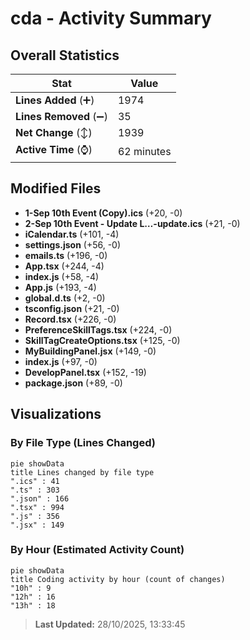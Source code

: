 # cda - Activity Summary 

## Overall Statistics

| Stat                   | Value                                                             |
| ---------------------- | ----------------------------------------------------------------- |
| **Lines Added** (➕)   | 1974                                          |
| **Lines Removed** (➖) | 35                                        |
| **Net Change** (↕)    | 1939                |
| **Active Time** (⌚)   | 62 minutes |


## Modified Files
- **1-Sep 10th Event (Copy).ics** (+20, -0)
- **2-Sep 10th Event - Update L…-update.ics** (+21, -0)
- **iCalendar.ts** (+101, -4)
- **settings.json** (+56, -0)
- **emails.ts** (+196, -0)
- **App.tsx** (+244, -4)
- **index.js** (+58, -4)
- **App.js** (+193, -4)
- **global.d.ts** (+2, -0)
- **tsconfig.json** (+21, -0)
- **Record.tsx** (+226, -0)
- **PreferenceSkillTags.tsx** (+224, -0)
- **SkillTagCreateOptions.tsx** (+125, -0)
- **MyBuildingPanel.jsx** (+149, -0)
- **index.js** (+97, -0)
- **DevelopPanel.tsx** (+152, -19)
- **package.json** (+89, -0)

## Visualizations

### By File Type (Lines Changed)

```mermaid
pie showData
title Lines changed by file type
".ics" : 41
".ts" : 303
".json" : 166
".tsx" : 994
".js" : 356
".jsx" : 149
```

### By Hour (Estimated Activity Count)

```mermaid
pie showData
title Coding activity by hour (count of changes)
"10h" : 9
"12h" : 16
"13h" : 18
```


> **Last Updated:** 28/10/2025, 13:33:45